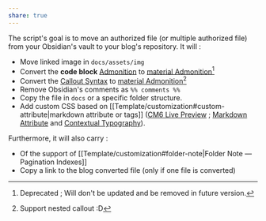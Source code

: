 ```yaml
---
share: true
---
```

The script's goal is to move an authorized file (or multiple authorized file) from your Obsidian's vault to your blog's repository. It will :
- Move linked image in `docs/assets/img`
- Convert the **code block** [Admonition](https://github.com/valentine195/obsidian-admonition) to [material Admonition](https://squidfunk.github.io/mkdocs-material/reference/admonitions/)[^1]
- Convert the [Callout Syntax](https://help.obsidian.md/How+to/Use+callouts) to [material Admonition](https://squidfunk.github.io/mkdocs-material/reference/admonitions/)[^2]
- Remove Obsidian's comments as `%% comments %%`
- Copy the file in `docs` or a specific folder structure. 
- Add custom CSS based on  [[Template/customization#custom-attribute|markdown attribute or tags]] ([CM6 Live Preview](https://github.com/nothingislost/obsidian-cm6-attributes) ; [Markdown Attribute](https://github.com/valentine195/obsidian-markdown-attributes) and [Contextual Typography](https://github.com/mgmeyers/obsidian-contextual-typography)). 

Furthermore, it will also carry :
- Of the support of [[Template/customization#folder-note|Folder Note — Pagination Indexes]]
- Copy a link to the blog converted file (only if one file is converted)

[^1]: Deprecated ; Will don't be updated and be removed in future version. 
[^2]: Support nested callout :D